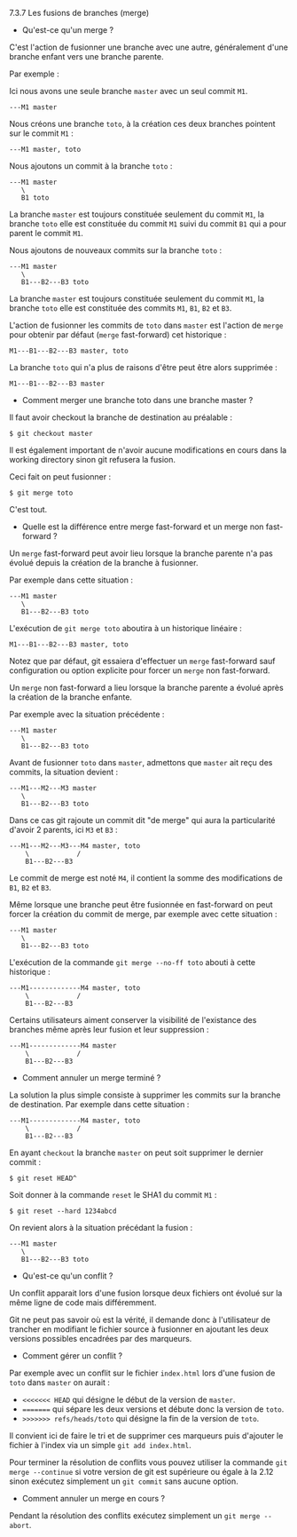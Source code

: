 7.3.7 Les fusions de branches (merge)

- Qu'est-ce qu'un merge ?

C'est l'action de fusionner une branche avec une autre, généralement d'une branche enfant vers une branche parente.

Par exemple :

Ici nous avons une seule branche `master` avec un seul commit `M1`.

```
---M1 master
```

Nous créons une branche `toto`, à la création ces deux branches pointent sur le commit `M1` :

```
---M1 master, toto
```

Nous ajoutons un commit à la branche `toto` :

```
---M1 master
   \            
   B1 toto
```

La branche `master` est toujours constituée seulement du commit `M1`, la branche `toto` elle est constituée du commit `M1` suivi du commit `B1` qui a pour parent le commit `M1`.

Nous ajoutons de nouveaux commits sur la branche `toto` :

```
---M1 master
   \            
   B1---B2---B3 toto
```

La branche `master` est toujours constituée seulement du commit `M1`, la branche `toto` elle est constituée des commits `M1`, `B1`, `B2` et `B3`.

L'action de fusionner les commits de `toto` dans `master` est l'action de `merge` pour obtenir par défaut (`merge` fast-forward) cet historique :

```
M1---B1---B2---B3 master, toto
```

La branche `toto` qui n'a plus de raisons d'être peut être alors supprimée :

```
M1---B1---B2---B3 master
```


- Comment merger une branche toto dans une branche master ?

Il faut avoir checkout la branche de destination au préalable :

```
$ git checkout master
```

Il est également important de n'avoir aucune modifications en cours dans la working directory sinon git refusera la fusion.

Ceci fait on peut fusionner :

```
$ git merge toto
```

C'est tout.

- Quelle est la différence entre merge fast-forward et un merge non fast-forward ?

Un `merge` fast-forward peut avoir lieu lorsque la branche parente n'a pas évolué depuis la création de la branche à fusionner.

Par exemple dans cette situation :

```
---M1 master
   \            
   B1---B2---B3 toto 
```

L'exécution de `git merge toto` aboutira à un historique linéaire :
 
```
M1---B1---B2---B3 master, toto
```

Notez que par défaut, git essaiera d'effectuer un `merge` fast-forward sauf configuration ou option explicite pour forcer un `merge` non fast-forward.

Un `merge` non fast-forward a lieu lorsque la branche parente a évolué après la création de la branche enfante.

Par exemple avec la situation précédente :

```
---M1 master
   \            
   B1---B2---B3 toto  
```

Avant de fusionner `toto` dans `master`, admettons que `master` ait reçu des commits, la situation devient :

```
---M1---M2---M3 master
   \            
   B1---B2---B3 toto  
```

Dans ce cas git rajoute un commit dit "de merge" qui aura la particularité d'avoir 2 parents, ici `M3` et `B3` :

```
---M1---M2---M3---M4 master, toto
    \            /
    B1---B2---B3   
```

Le commit de merge est noté `M4`, il contient la somme des modifications de `B1`, `B2` et `B3`.

Même lorsque une branche peut être fusionnée en fast-forward on peut forcer la création du commit de merge, par exemple avec cette situation :

```
---M1 master
   \            
   B1---B2---B3 toto 
```

L'exécution de la commande `git merge --no-ff toto` abouti à cette historique :

```
---M1-------------M4 master, toto
    \            /
    B1---B2---B3 
```

Certains utilisateurs aiment conserver la visibilité de l'existance des branches même après leur fusion et leur suppression :

```
---M1-------------M4 master
    \            /
    B1---B2---B3 
```

- Comment annuler un merge terminé ?

La solution la plus simple consiste à supprimer les commits sur la branche de destination. Par exemple dans cette situation :

```
---M1-------------M4 master, toto
    \            /
    B1---B2---B3 
```

En ayant `checkout` la branche `master` on peut soit supprimer le dernier commit :

```
$ git reset HEAD^
```

Soit donner à la commande `reset` le SHA1 du commit `M1` :

```
$ git reset --hard 1234abcd
```

On revient alors à la situation précédant la fusion :

```
---M1 master
   \            
   B1---B2---B3 toto 
```

- Qu'est-ce qu'un conflit ?

Un conflit apparait lors d'une fusion lorsque deux fichiers ont évolué sur la même ligne de code mais différemment.

Git ne peut pas savoir où est la vérité, il demande donc à l'utilisateur de trancher en modifiant le fichier source à fusionner en ajoutant les deux versions possibles encadrées par des marqueurs.   

- Comment gérer un conflit ?

Par exemple avec un conflit sur le fichier `index.html` lors d'une fusion de `toto` dans `master` on aurait :

- `<<<<<<< HEAD` qui désigne le début de la version de `master`.
- `=======` qui sépare les deux versions et débute donc la version de `toto`.
- `>>>>>>> refs/heads/toto` qui désigne la fin de la version de `toto`.

Il convient ici de faire le tri et de supprimer ces marqueurs puis d'ajouter le fichier à l'index via un simple `git add index.html`.

Pour terminer la résolution de conflits vous pouvez utiliser la commande `git merge --continue` si votre version de git est supérieure ou égale à la 2.12 sinon exécutez simplement un `git commit` sans aucune option.

- Comment annuler un merge en cours ?

Pendant la résolution des conflits exécutez simplement un `git merge --abort`.
